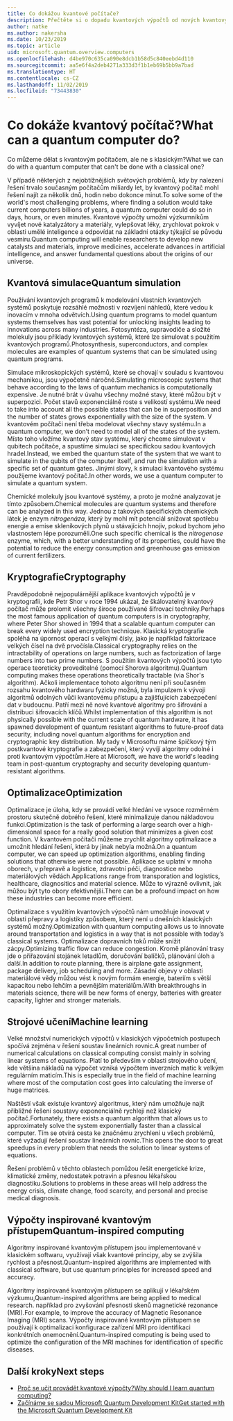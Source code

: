 ```yaml
---
title: Co dokážou kvantové počítače?
description: Přečtěte si o dopadu kvantových výpočtů od nových kvantových algoritmů až po algoritmy inspirované kvantovým přístupem a spouštěné na klasických počítačích.
author: natke
ms.author: nakersha
ms.date: 10/23/2019
ms.topic: article
uid: microsoft.quantum.overview.computers
ms.openlocfilehash: d4be970c635ca090e8dcb1b58d5c840eebd4d110
ms.sourcegitcommit: aa5e6f4a2deb4271a333d3f1b1eb69b5bb9a7bad
ms.translationtype: HT
ms.contentlocale: cs-CZ
ms.lasthandoff: 11/02/2019
ms.locfileid: "73443830"
---
```

# <a name="what-can-a-quantum-computer-do"></a><span data-ttu-id="1616e-103">Co dokáže kvantový počítač?</span><span class="sxs-lookup"><span data-stu-id="1616e-103">What can a quantum computer do?</span></span>

<span data-ttu-id="1616e-104">Co můžeme dělat s kvantovým počítačem, ale ne s klasickým?</span><span class="sxs-lookup"><span data-stu-id="1616e-104">What we can do with a quantum computer that can't be done with a classical one?</span></span>

<span data-ttu-id="1616e-105">V případě některých z nejobtížnějších světových problémů, kdy by nalezení řešení trvalo současným počítačům miliardy let, by kvantový počítač mohl řešení najít za několik dnů, hodin nebo dokonce minut.</span><span class="sxs-lookup"><span data-stu-id="1616e-105">To solve some of the world's most challenging problems, where finding a solution would take current computers billions of years, a quantum computer could do so in days, hours, or even minutes.</span></span> <span data-ttu-id="1616e-106">Kvantové výpočty umožní výzkumníkům vyvíjet nové katalyzátory a materiály, vylepšovat léky, zrychlovat pokrok v oblasti umělé inteligence a odpovídat na základní otázky týkající se původu vesmíru.</span><span class="sxs-lookup"><span data-stu-id="1616e-106">Quantum computing will enable researchers to develop new catalysts and materials, improve medicines, accelerate advances in artificial intelligence, and answer fundamental questions about the origins of our universe.</span></span>

## <a name="quantum-simulation"></a><span data-ttu-id="1616e-107">Kvantová simulace</span><span class="sxs-lookup"><span data-stu-id="1616e-107">Quantum simulation</span></span>

<span data-ttu-id="1616e-108">Používání kvantových programů k modelování vlastních kvantových systémů poskytuje rozsáhlé možnosti v rozvíjení náhledů, které vedou k inovacím v mnoha odvětvích.</span><span class="sxs-lookup"><span data-stu-id="1616e-108">Using quantum programs to model quantum systems themselves has vast potential for unlocking insights leading to innovations across many industries.</span></span> <span data-ttu-id="1616e-109">Fotosyntéza, supravodiče a složité molekuly jsou příklady kvantových systémů, které lze simulovat s použitím kvantových programů.</span><span class="sxs-lookup"><span data-stu-id="1616e-109">Photosynthesis, superconductors, and complex molecules are examples of quantum systems that can be simulated using quantum programs.</span></span>

<span data-ttu-id="1616e-110">Simulace mikroskopických systémů, které se chovají v souladu s kvantovou mechanikou, jsou výpočetně náročné.</span><span class="sxs-lookup"><span data-stu-id="1616e-110">Simulating microscopic systems that behave according to the laws of quantum mechanics is computationally expensive.</span></span> <span data-ttu-id="1616e-111">Je nutné brát v úvahu všechny možné stavy, které můžou být v superpozici. Počet stavů exponenciálně roste s velikostí systému.</span><span class="sxs-lookup"><span data-stu-id="1616e-111">We need to take into account all the possible states that can be in superposition and the number of states grows exponentially with the size of the system.</span></span> <span data-ttu-id="1616e-112">V kvantovém počítači není třeba modelovat všechny stavy systému.</span><span class="sxs-lookup"><span data-stu-id="1616e-112">In a quantum computer, we don’t need to model all of the states of the system.</span></span> <span data-ttu-id="1616e-113">Místo toho vložíme kvantový stav systému, který chceme simulovat v qubitech počítače, a spustíme simulaci se specifickou sadou kvantových hradel.</span><span class="sxs-lookup"><span data-stu-id="1616e-113">Instead, we embed the quantum state of the system that we want to simulate in the qubits of the computer itself, and run the simulation with a specific set of quantum gates.</span></span> <span data-ttu-id="1616e-114">Jinými slovy, k simulaci kvantového systému použijeme kvantový počítač.</span><span class="sxs-lookup"><span data-stu-id="1616e-114">In other words, we use a quantum computer to simulate a quantum system.</span></span>

<span data-ttu-id="1616e-115">Chemické molekuly jsou kvantové systémy, a proto je možné analyzovat je tímto způsobem.</span><span class="sxs-lookup"><span data-stu-id="1616e-115">Chemical molecules are quantum systems and therefore can be analyzed in this way.</span></span> <span data-ttu-id="1616e-116">Jednou z takových specifických chemických látek je enzym _nitrogenáza_, který by mohl mít potenciál snižovat spotřebu energie a emise skleníkových plynů u stávajících hnojiv, pokud bychom jeho vlastnostem lépe porozuměli.</span><span class="sxs-lookup"><span data-stu-id="1616e-116">One such specific chemical is the _nitrogenase_ enzyme, which, with a better understanding of its properties, could have the potential to reduce the energy consumption and greenhouse gas emission of current fertilizers.</span></span>

## <a name="cryptography"></a><span data-ttu-id="1616e-117">Kryptografie</span><span class="sxs-lookup"><span data-stu-id="1616e-117">Cryptography</span></span>

<span data-ttu-id="1616e-118">Pravděpodobně nejpopulárnější aplikace kvantových výpočtů je v kryptografii, kde Petr Shor v roce 1994 ukázal, že škálovatelný kvantový počítač může prolomit všechny široce používané šifrovací techniky.</span><span class="sxs-lookup"><span data-stu-id="1616e-118">Perhaps the most famous application of quantum computers is in cryptography, where Peter Shor showed in 1994 that a scalable quantum computer can break every widely used encryption technique.</span></span>  <span data-ttu-id="1616e-119">Klasická kryptografie spoléhá na úpornost operací s velkými čísly, jako je například faktorizace velkých čísel na dvě prvočísla.</span><span class="sxs-lookup"><span data-stu-id="1616e-119">Classical cryptography relies on the intractability of operations on large numbers, such as factorization of large numbers into two prime numbers.</span></span>  <span data-ttu-id="1616e-120">S použitím kvantových výpočtů jsou tyto operace teoreticky proveditelné (pomocí Shorova algoritmu).</span><span class="sxs-lookup"><span data-stu-id="1616e-120">Quantum computing makes these operations theoretically tractable (via Shor's algorithm).</span></span> <span data-ttu-id="1616e-121">Ačkoli implementace tohoto algoritmu není při současném rozsahu kvantového hardwaru fyzicky možná, byla impulzem k vývoji algoritmů odolných vůči kvantovému přístupu a zajišťujících zabezpečení dat v budoucnu. Patří mezi ně nové kvantové algoritmy pro šifrování a distribuci šifrovacích klíčů.</span><span class="sxs-lookup"><span data-stu-id="1616e-121">Whilst implementation of this algorithm is not physically possible with the current scale of quantum hardware, it has spawned development of quantum resistant algorithms to future-proof data security, including novel quantum algorithms for encryption and cryptographic key distribution.</span></span>  <span data-ttu-id="1616e-122">My tady v Microsoftu máme špičkový tým postkvantové kryptografie a zabezpečení, který vyvíjí algoritmy odolné i proti kvantovým výpočtům.</span><span class="sxs-lookup"><span data-stu-id="1616e-122">Here at Microsoft, we have the world's leading team in post-quantum cryptography and security developing quantum-resistant algorithms.</span></span> 

## <a name="optimization"></a><span data-ttu-id="1616e-123">Optimalizace</span><span class="sxs-lookup"><span data-stu-id="1616e-123">Optimization</span></span>

<span data-ttu-id="1616e-124">Optimalizace je úloha, kdy se provádí velké hledání ve vysoce rozměrném prostoru skutečně dobrého řešení, které minimalizuje danou nákladovou funkci.</span><span class="sxs-lookup"><span data-stu-id="1616e-124">Optimization is the task of performing a large search over a high-dimensional space for a really good solution that minimizes a given cost function.</span></span>   <span data-ttu-id="1616e-125">V kvantovém počítači můžeme zrychlit algoritmy optimalizace a umožnit hledání řešení, která by jinak nebyla možná.</span><span class="sxs-lookup"><span data-stu-id="1616e-125">On a quantum computer, we can speed up optimization algorithms, enabling finding solutions that otherwise were not possible.</span></span> <span data-ttu-id="1616e-126">Aplikace se uplatní v mnoha oborech, v přepravě a logistice, zdravotní péči, diagnostice nebo materiálových vědách.</span><span class="sxs-lookup"><span data-stu-id="1616e-126">Applications range from transporation and logistics, healthcare, diagnositics and material science.</span></span> <span data-ttu-id="1616e-127">Může to výrazně ovlivnit, jak můžou být tyto obory efektivnější.</span><span class="sxs-lookup"><span data-stu-id="1616e-127">There can be a profound impact on how these industries can become more efficient.</span></span> 

<span data-ttu-id="1616e-128">Optimalizace s využitím kvantových výpočtů nám umožňuje inovovat v oblasti přepravy a logistiky způsobem, který není u dnešních klasických systémů možný.</span><span class="sxs-lookup"><span data-stu-id="1616e-128">Optimization with quantum computing allows us to innovate around transportation and logistics in a way that is not possible with today’s classical systems.</span></span> <span data-ttu-id="1616e-129">Optimalizace dopravních toků může snížit zácpy.</span><span class="sxs-lookup"><span data-stu-id="1616e-129">Optimizing traffic flow can reduce congestion.</span></span>  <span data-ttu-id="1616e-130">Kromě plánování trasy jde o přiřazování stojánek letadlům, doručování balíčků, plánování úloh a další.</span><span class="sxs-lookup"><span data-stu-id="1616e-130">In addition to route planning, there is airplane gate assignment, package delivery, job scheduling and more.</span></span>  <span data-ttu-id="1616e-131">Zásadní objevy v oblasti materiálové vědy můžou vést k novým formám energie, bateriím s větší kapacitou nebo lehčím a pevnějším materiálům.</span><span class="sxs-lookup"><span data-stu-id="1616e-131">With breakthroughs in materials science, there will be new forms of energy, batteries with greater capacity, lighter and stronger materials.</span></span> 

## <a name="machine-learning"></a><span data-ttu-id="1616e-132">Strojové učení</span><span class="sxs-lookup"><span data-stu-id="1616e-132">Machine learning</span></span>

<span data-ttu-id="1616e-133">Velké množství numerických výpočtů v klasických výpočetních postupech spočívá zejména v řešení soustav lineárních rovnic.</span><span class="sxs-lookup"><span data-stu-id="1616e-133">A great number of numerical calculations on classical computing consist mainly in solving linear systems of equations.</span></span> <span data-ttu-id="1616e-134">Platí to především v oblasti strojového učení, kde většina nákladů na výpočet vzniká výpočtem inverzních matic k velkým regulárním maticím.</span><span class="sxs-lookup"><span data-stu-id="1616e-134">This is especially true in the field of machine learning where most of the computation cost goes into calculating the inverse of huge matrices.</span></span>

<span data-ttu-id="1616e-135">Naštěstí však existuje kvantový algoritmus, který nám umožňuje najít přibližné řešení soustavy exponenciálně rychleji než klasický počítač.</span><span class="sxs-lookup"><span data-stu-id="1616e-135">Fortunately, there exists a quantum algorithm that allows us to approximately solve the system exponentially faster than a classical computer.</span></span> <span data-ttu-id="1616e-136">Tím se otvírá cesta ke značnému zrychlení u všech problémů, které vyžadují řešení soustav lineárních rovnic.</span><span class="sxs-lookup"><span data-stu-id="1616e-136">This opens the door to great speedups in every problem that needs the solution to linear systems of equations.</span></span>

<span data-ttu-id="1616e-137">Řešení problémů v těchto oblastech pomůžou řešit energetické krize, klimatické změny, nedostatek potravin a přesnou lékařskou diagnostiku.</span><span class="sxs-lookup"><span data-stu-id="1616e-137">Solutions to problems in these areas will help address the energy crisis, climate change, food scarcity, and personal and precise medical diagnosis.</span></span>

## <a name="quantum-inspired-computing"></a><span data-ttu-id="1616e-138">Výpočty inspirované kvantovým přístupem</span><span class="sxs-lookup"><span data-stu-id="1616e-138">Quantum-inspired computing</span></span>

<span data-ttu-id="1616e-139">Algoritmy inspirované kvantovým přístupem jsou implementované v klasickém softwaru, využívají však kvantové principy, aby se zvýšila rychlost a přesnost.</span><span class="sxs-lookup"><span data-stu-id="1616e-139">Quantum-inspired algorithms are implemented with classical software, but use quantum principles for increased speed and accuracy.</span></span>

<span data-ttu-id="1616e-140">Algoritmy inspirované kvantovým přístupem se aplikují v lékařském výzkumu,</span><span class="sxs-lookup"><span data-stu-id="1616e-140">Quantum-inspired algorithms are being applied to medical research.</span></span> <span data-ttu-id="1616e-141">například pro zvyšování přesnosti skenů magnetické rezonance (MRI).</span><span class="sxs-lookup"><span data-stu-id="1616e-141">For example, to improve the accuracy of Magnetic Resonance Imaging (MRI) scans.</span></span> <span data-ttu-id="1616e-142">Výpočty inspirované kvantovým přístupem se používají k optimalizaci konfigurace zařízení MRI pro identifikaci konkrétních onemocnění.</span><span class="sxs-lookup"><span data-stu-id="1616e-142">Quantum-inspired computing is being used to optimize the configuration of the MRI machines for identification of specific diseases.</span></span>

## <a name="next-steps"></a><span data-ttu-id="1616e-143">Další kroky</span><span class="sxs-lookup"><span data-stu-id="1616e-143">Next steps</span></span>

* [<span data-ttu-id="1616e-144">Proč se učit provádět kvantové výpočty?</span><span class="sxs-lookup"><span data-stu-id="1616e-144">Why should I learn quantum computing?</span></span>](xref:microsoft.quantum.overview.why)
* [<span data-ttu-id="1616e-145">Začínáme se sadou Microsoft Quantum Development Kit</span><span class="sxs-lookup"><span data-stu-id="1616e-145">Get started with the Microsoft Quantum Development Kit</span></span>](xref:microsoft.quantum.welcome)
